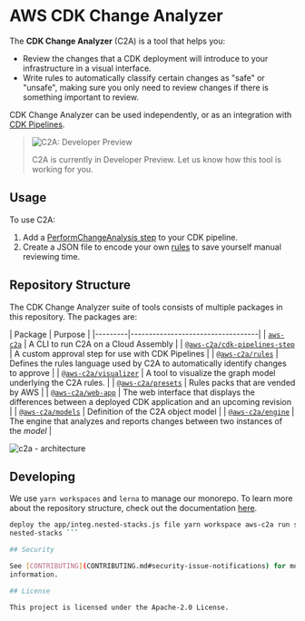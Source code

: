 # AWS CDK Change Analyzer

The **CDK Change Analyzer** (C2A) is a tool that helps you:

* Review the changes that a CDK deployment will introduce to your infrastructure
  in a visual interface.
* Write rules to automatically classify certain changes as "safe" or "unsafe",
  making sure you only need to review changes if there is something important to
  review.

CDK Change Analyzer can be used independently, or as an integration with [CDK
Pipelines](https://github.com/cdklabs/awscdk-change-analyzer/tree/main/packages/%40aws-c2a/cdk-pipelines-step).

> ![C2A: Developer
> Preview](https://img.shields.io/badge/CDK%20Change%20Analyzer-Developer%20Preview-orange.svg?style=for-the-badge)
>
> C2A is currently in Developer Preview. Let us know how this tool is working
> for you.

## Usage

To use C2A:

1. Add a [PerformChangeAnalysis
step](https://github.com/cdklabs/awscdk-change-analyzer/tree/main/packages/%40aws-c2a/cdk-pipelines-step) to your CDK pipeline.
2. Create a JSON file to encode your own
   [rules](https://github.com/cdklabs/awscdk-change-analyzer/tree/main/packages/%40aws-c2a/rules)
   to save yourself manual reviewing time.

## Repository Structure

The CDK Change Analyzer suite of tools consists of multiple packages in this
repository. The packages are:

| Package | Purpose                   |
|---------|-----------------------------------| |
[`aws-c2a`](https://github.com/cdklabs/awscdk-change-analyzer/tree/main/packages/aws-c2a)
| A CLI to run C2A on a Cloud Assembly | |
[`@aws-c2a/cdk-pipelines-step`](https://github.com/cdklabs/awscdk-change-analyzer/tree/main/packages/%40aws-c2a/cdk-pipelines-step)
| A custom approval step for use with CDK Pipelines | |
[`@aws-c2a/rules`](https://github.com/cdklabs/awscdk-change-analyzer/tree/main/packages/%40aws-c2a/rules)
| Defines the rules language used by C2A to automatically identify changes to
approve | |
[`@aws-c2a/visualizer`](https://github.com/cdklabs/awscdk-change-analyzer/tree/main/packages/%40aws-c2a/visualizer)
| A tool to visualize the graph model underlying the C2A rules. | |
[`@aws-c2a/presets`](https://github.com/cdklabs/awscdk-change-analyzer/tree/main/packages/%40aws-c2a/presets)
| Rules packs that are vended by AWS | |
[`@aws-c2a/web-app`](https://github.com/cdklabs/awscdk-change-analyzer/tree/main/packages/%40aws-c2a/web-app)
| The web interface that displays the differences between a deployed CDK
application and an upcoming revision | |
[`@aws-c2a/models`](https://github.com/cdklabs/awscdk-change-analyzer/tree/main/packages/%40aws-c2a/models)
| Definition of the C2A object model | |
[`@aws-c2a/engine`](https://github.com/cdklabs/awscdk-change-analyzer/tree/main/packages/%40aws-c2a/engine)
| The engine that analyzes and reports changes between two instances of the
*model* |

![c2a -
architecture](https://user-images.githubusercontent.com/26902818/124084162-9e19f800-da46-11eb-9c22-42b8f1cf1882.png)


## Developing

We use `yarn workspaces` and `lerna` to manage our monorepo. To learn more about
the repository structure, check out the documentation [here](docs/structure.md).

```bash yarn install --frozen-lockfile yarn build # You will first need to
deploy the app/integ.nested-stacks.js file yarn workspace aws-c2a run start
nested-stacks ```

## Security

See [CONTRIBUTING](CONTRIBUTING.md#security-issue-notifications) for more
information.

## License

This project is licensed under the Apache-2.0 License.
